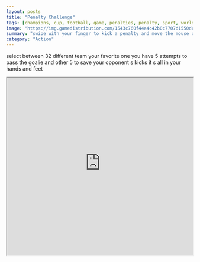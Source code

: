 ```yaml
---
layout: posts
title: "Penalty Challenge"
tags: [champions, cup, football, game, penalties, penalty, sport, world, kick, kickup, freekick, goalkeeper, free, online, games, oyna, game, free, games, play, play, games]
image: "https://img.gamedistribution.com/1543c760f44a4c42b0c7707d1550dc7c.jpg"
summary: "swipe with your finger to kick a penalty and move the mouse or your finger to move keeper gloves  free online games oyna game free games play play games"
category: "Action"
---
```


select between 32 different team your favorite one you have 5 attempts to pass the goalie and other 5 to save your opponent s kicks it s all in your hands and feet

<iframe width="100%" height="480px;" src="https://html5.gamedistribution.com/1543c760f44a4c42b0c7707d1550dc7c/"></iframe>